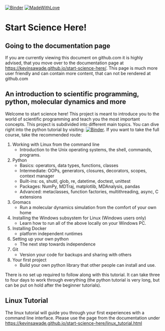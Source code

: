 [![Binder](https://mybinder.org/badge_logo.svg)](https://mybinder.org/v2/gh/kevinsawade/start-science-here/HEAD?urlpath=%2Ftree%2F)
[![MadeWithLove](https://img.shields.io/endpoint?url=https://gist.githubusercontent.com/kevinsawade/bcd9d09bc682b4743b84fc6e967478ac/raw/endpoint.json)](https://www.chemie.uni-konstanz.de/ag-peter/)

# Start Science Here!


## Going to the documentation page

If you are currently viewing this document on github.com it is highly advised, that you move over to the documentation page at https://kevinsawade.github.io/start-science-here/. This page is much more user friendly and can contain more content, that can not be rendered at github.com

## An introduction to scientific programming, python, molecular dynamics and more

Welcome to start science here! This project is meant to introduce you to the world of scientific programming and teach you the most important concepts. This project is subdivided into different main topics. You can dive right into the python tutorial by visiting: [![Binder](https://mybinder.org/badge_logo.svg)](https://mybinder.org/v2/gh/kevinsawade/start-science-here/HEAD?urlpath=%2Ftree%2Ffilepath=python_tutorial). If you want to take the full course, take the recommended route:

1. Working with Linux from the command line
    * Introduction to the Unix operating systems, the shell, commands, programs.
2. Python
    * Basics: operators, data types, functions, classes
    * Intermediate: OOPs, generators, closures, decorators, scopes, context manager
    * Built-ins: os, shutil, glob, re, datetime, doctest, unittest
    * Packages: NumPy, MDTraj, matplotlib, MDAnalysis, pandas
    * Advanced: metaclasses, function factories, multithreading, async, C extensions
3. Gromacs
    * Run a molecular dynamics simulation from the comfort of your own home
4. Installing the Windows subsystem for Linux (Windows users only)
    * Learn how to run all of the above locally on your Windows PC.
5. Installing Docker
    * platform independent runtimes
6. Setting up your own python
    * The next step towards independence
7. Git
    * Version your code for backups and sharing with others
8. Your first project
    * Build your own python library that other people can install and use.

There is no set up required to follow along with this tutorial. It can take three to four days to work through everything (the python tutorial is very long, but can be put on hold after the beginner tutorials).

## Linux Tutorial

The linux tutorial will guide you through your first experiences with a command line interface. Please use the page from the documentation under https://kevinsawade.github.io/start-science-here/linux_tutorial.html
